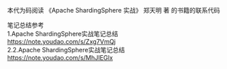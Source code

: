 本代为码阅读 《Apache ShardingSphere 实战》 郑天明 著 的书籍的联系代码   

笔记总结参考   
1.Apache ShardingSphere实战笔记总结 https://note.youdao.com/s/Zxg7VmQj  
2.2.Apache ShardingSphere实战笔记总结 https://note.youdao.com/s/MhJlEGlx  
